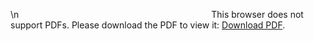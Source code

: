\n<object data="https://github.com/liatrio/wikify/blob/master/content/Toolbelt/slack.pdf" type="application/pdf" width="700px" height="700px">
    <embed src="https://github.com/liatrio/wikify/blob/master/content/Toolbelt/slack.pdf">
        This browser does not support PDFs. Please download the PDF to view it: <a href="https://github.com/liatrio/wikify/blob/master/content/Toolbelt/slack.pdf">Download PDF</a>.</p>
    </embed>
</object>
